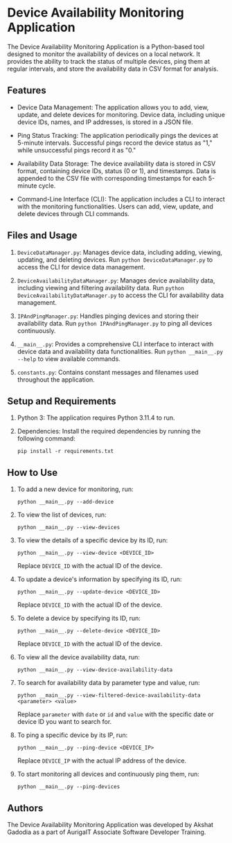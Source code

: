 # Device Availability Monitoring Application

The Device Availability Monitoring Application is a Python-based tool designed to monitor the availability of devices on a local network. It provides the ability to track the status of multiple devices, ping them at regular intervals, and store the availability data in CSV format for analysis.

## Features

- Device Data Management: The application allows you to add, view, update, and delete devices for monitoring. Device data, including unique device IDs, names, and IP addresses, is stored in a JSON file.

- Ping Status Tracking: The application periodically pings the devices at 5-minute intervals. Successful pings record the device status as "1," while unsuccessful pings record it as "0."

- Availability Data Storage: The device availability data is stored in CSV format, containing device IDs, status (0 or 1), and timestamps. Data is appended to the CSV file with corresponding timestamps for each 5-minute cycle.

- Command-Line Interface (CLI): The application includes a CLI to interact with the monitoring functionalities. Users can add, view, update, and delete devices through CLI commands.

## Files and Usage

1. `DeviceDataManager.py`: Manages device data, including adding, viewing, updating, and deleting devices. Run `python DeviceDataManager.py` to access the CLI for device data management.

2. `DeviceAvailabilityDataManager.py`: Manages device availability data, including viewing and filtering availability data. Run `python DeviceAvailabilityDataManager.py` to access the CLI for availability data management.

3. `IPAndPingManager.py`: Handles pinging devices and storing their availability data. Run `python IPAndPingManager.py` to ping all devices continuously.

4. `__main__.py`: Provides a comprehensive CLI interface to interact with device data and availability data functionalities. Run `python __main__.py --help` to view available commands.

5. `constants.py`: Contains constant messages and filenames used throughout the application.

## Setup and Requirements

1. Python 3: The application requires Python 3.11.4 to run.

2. Dependencies: Install the required dependencies by running the following command:

   ```
   pip install -r requirements.txt
   ```

## How to Use

1. To add a new device for monitoring, run:
   ```
   python __main__.py --add-device
   ```

2. To view the list of devices, run:
   ```
   python __main__.py --view-devices
   ```

3. To view the details of a specific device by its ID, run:
   ```
   python __main__.py --view-device <DEVICE_ID>
   ```
   Replace `DEVICE_ID` with the actual ID of the device.


4. To update a device's information by specifying its ID, run:
   ```
   python __main__.py --update-device <DEVICE_ID>
   ```
   Replace `DEVICE_ID` with the actual ID of the device.


5. To delete a device by specifying its ID, run:
   ```
   python __main__.py --delete-device <DEVICE_ID>
   ```
   Replace `DEVICE_ID` with the actual ID of the device.


6. To view all the device availability data, run:
   ```
   python __main__.py --view-device-availability-data
   ```

7. To search for availability data by parameter type and value, run:
   ```
   python __main__.py --view-filtered-device-availability-data <parameter> <value>
   ```
   Replace `parameter` with `date` or `id` and `value` with the specific date or device ID you want to search for.


8. To ping a specific device by its IP, run:
   ```
   python __main__.py --ping-device <DEVICE_IP>
   ```
   Replace `DEVICE_IP` with the actual IP address of the device.

9. To start monitoring all devices and continuously ping them, run:
   ```
   python __main__.py --ping-devices
   ```

## Authors

The Device Availability Monitoring Application was developed by Akshat Gadodia as a part of AurigaIT Associate Software Developer Training.
